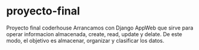 # proyecto-final
Proyecto final coderhouse
Arrancamos con Django
AppWeb que sirve para operar informacion almacenada, create, read, update y delate.
De este modo, el objetivo es almacenar, organizar y clasificar los datos.

